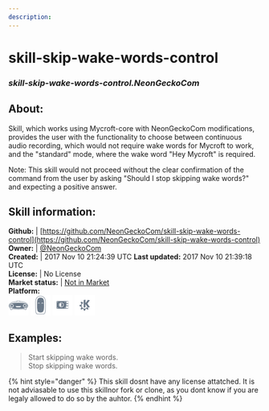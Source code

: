 ```yaml
---    
description:   
---    
```

# skill-skip-wake-words-control  
### _skill-skip-wake-words-control.NeonGeckoCom_  
## About:  
Skill, which works using Mycroft-core with NeonGeckoCom modifications, provides the user with the functionality to choose between continuous audio recording, which would not require wake words for Mycroft to work, and the "standard" mode, where the wake word "Hey Mycroft" is required.

Note: This skill would not proceed without the clear confirmation of the command from the user by asking "Should I stop skipping wake words?" and expecting a positive answer.

## Skill information:  
**Github:** | [https://github.com/NeonGeckoCom/skill-skip-wake-words-control](https://github.com/NeonGeckoCom/skill-skip-wake-words-control)  
**Owner:** | [@NeonGeckoCom](https://github.com/NeonGeckoCom)  
**Created:** | 2017 Nov 10 21:24:39 UTC  **Last updated:** 2017 Nov 10 21:39:18 UTC  
**License:** | No License  
**Market status:** | [Not in Market](https://market.mycroft.ai/skill/)  
**Platform:**  
 ![](../.gitbook/assets/mark-1-icon.png)  ![](../.gitbook/assets/mark-2-icon.png)  ![](../.gitbook/assets/picroft-icon.png)  ![](../.gitbook/assets/kde.png)   
## Examples:  
> Start skipping wake words.  
> Stop skipping wake words.  
  
{% hint style="danger" %}
This skill dosnt have any license attatched. It is not adviasable to use this skillnor fork or clone, as you dont know if you are legaly allowed to do so by the auhtor.
{% endhint %}

